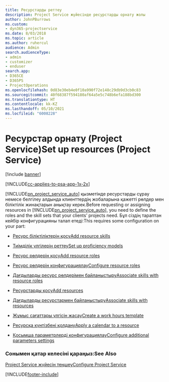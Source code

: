 ```yaml
---
title: Ресурстарды реттеу
description: Project Service жүйесінде ресурстарды орнату жолы
author: JohnPBurrows
ms.custom:
- dyn365-projectservice
ms.date: 8/03/2018
ms.topic: article
ms.author: ruhercul
audience: Admin
search.audienceType:
- admin
- customizer
- enduser
search.app:
- D365CE
- D365PS
- ProjectOperations
ms.openlocfilehash: 0d83e30eb4e0f10a990f72e148c29db9d3cb0c83
ms.sourcegitcommit: 40f68387f594180af64a5e5c748b6efa188bd300
ms.translationtype: HT
ms.contentlocale: kk-KZ
ms.lasthandoff: 05/10/2021
ms.locfileid: "6008228"
---
```

# <a name="set-up-resources-project-service"></a><span data-ttu-id="c3e18-103">Ресурстар орнату (Project Service)</span><span class="sxs-lookup"><span data-stu-id="c3e18-103">Set up resources (Project Service)</span></span>

[!include [banner](../includes/psa-now-project-operations.md)]

[!INCLUDE[cc-applies-to-psa-app-1x-2x](../includes/cc-applies-to-psa-app-1x-2x.md)]

<span data-ttu-id="c3e18-104">[!INCLUDE[pn_project_service_auto](../includes/pn-project-service-auto.md)] қызметінде ресурстарды сұрау немесе белгілеу алдында клиенттердің жобаларына қажетті рөлдер мен біліктілік жинақтарын анықтау керек.</span><span class="sxs-lookup"><span data-stu-id="c3e18-104">Before requesting or assigning resources in [!INCLUDE[pn_project_service_auto](../includes/pn-project-service-auto.md)], you need to define the roles and the skill sets that your clients’ projects need.</span></span> <span data-ttu-id="c3e18-105">Бұл сіздің тараптан кейбір конфигурацияны талап етеді:</span><span class="sxs-lookup"><span data-stu-id="c3e18-105">This requires some configuration on your part:</span></span>  
  
-   [<span data-ttu-id="c3e18-106">Ресурс біліктіліктерін қосу</span><span class="sxs-lookup"><span data-stu-id="c3e18-106">Add resource skills</span></span>](../psa/add-resource-skills.md)  
  
-   [<span data-ttu-id="c3e18-107">Тиімділік үлгілерін реттеу</span><span class="sxs-lookup"><span data-stu-id="c3e18-107">Set up proficiency models</span></span>](../psa/set-up-proficiency-models.md)  
  
-   [<span data-ttu-id="c3e18-108">Ресурс рөлдерін қосу</span><span class="sxs-lookup"><span data-stu-id="c3e18-108">Add resource roles</span></span>](../psa/add-resource-roles.md)  
  
-   [<span data-ttu-id="c3e18-109">Ресурс рөлдерін конфигурациялау</span><span class="sxs-lookup"><span data-stu-id="c3e18-109">Configure resource roles</span></span>](../psa/configure-resource-roles.md)  
  
-   [<span data-ttu-id="c3e18-110">Дағдыларды ресурс рөлдерімен байланыстыру</span><span class="sxs-lookup"><span data-stu-id="c3e18-110">Associate skills with resource roles</span></span>](../psa/associate-skills-with-resource-roles.md)  
  
-   [<span data-ttu-id="c3e18-111">Ресурстарды қосу</span><span class="sxs-lookup"><span data-stu-id="c3e18-111">Add resources</span></span>](../psa/add-resources.md)  
  
-   [<span data-ttu-id="c3e18-112">Дағдыларды ресурстармен байланыстыру</span><span class="sxs-lookup"><span data-stu-id="c3e18-112">Associate skills with resources</span></span>](../psa/associate-skills-with-resources.md)  
  
-   [<span data-ttu-id="c3e18-113">Жұмыс сағаттары үлгісін жасау</span><span class="sxs-lookup"><span data-stu-id="c3e18-113">Create a work hours template</span></span>](../psa/create-work-hours-template.md)  
  
-   [<span data-ttu-id="c3e18-114">Ресурсқа күнтізбені қолдану</span><span class="sxs-lookup"><span data-stu-id="c3e18-114">Apply a calendar to a resource</span></span>](../psa/apply-calendar-resource.md)  
  
-   [<span data-ttu-id="c3e18-115">Қосымша параметрлерді конфигурациялау</span><span class="sxs-lookup"><span data-stu-id="c3e18-115">Configure additional parameters settings</span></span>](../psa/configure-additional-parameters-settings.md)  
  
### <a name="see-also"></a><span data-ttu-id="c3e18-116">Сонымен қатар келесіні қараңыз:</span><span class="sxs-lookup"><span data-stu-id="c3e18-116">See Also</span></span>  
 [<span data-ttu-id="c3e18-117">Project Service жүйесін теңшеу</span><span class="sxs-lookup"><span data-stu-id="c3e18-117">Configure Project Service</span></span>](../psa/configure.md)


[!INCLUDE[footer-include](../includes/footer-banner.md)]